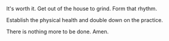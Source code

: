 It's worth it.
Get out of the house to grind.
Form that rhythm.

Establish the physical health and double down on the practice.

There is nothing more to be done. Amen.